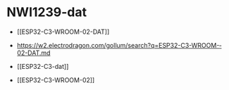 
# NWI1239-dat 


- [[ESP32-C3-WROOM-02-DAT]]
- https://w2.electrodragon.com/gollum/search?q=ESP32-­C3-­WROOM-­02-DAT.md


- [[ESP32-C3-dat]]


- [[ESP32-C3-WROOM-02]]